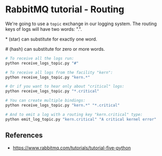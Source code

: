 # RabbitMQ tutorial - Routing

We're going to use a `topic` exchange in our logging system. The routing keys of logs will have two words: "<facility>.<severity>".

\* (star) can substitute for exactly one word.

\# (hash) can substitute for zero or more words.

```sh
# To receive all the logs run:
python receive_logs_topic.py "#"

# To receive all logs from the facility "kern":
python receive_logs_topic.py "kern.*"

# Or if you want to hear only about "critical" logs:
python receive_logs_topic.py "*.critical"

# You can create multiple bindings:
python receive_logs_topic.py "kern.*" "*.critical"

# And to emit a log with a routing key "kern.critical" type:
python emit_log_topic.py "kern.critical" "A critical kernel error"
```

## References
- https://www.rabbitmq.com/tutorials/tutorial-five-python
